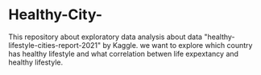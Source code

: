 # Healthy-City-
This repository about exploratory data analysis about data "healthy-lifestyle-cities-report-2021" by Kaggle. we want to explore which country has healthy lifestyle and what correlation betwen life expextancy and healthy lifestyle. 
